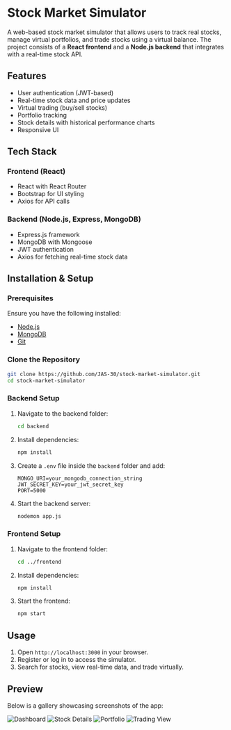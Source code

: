 # Stock Market Simulator

A web-based stock market simulator that allows users to track real stocks, manage virtual portfolios, and trade stocks using a virtual balance. The project consists of a **React frontend** and a **Node.js backend** that integrates with a real-time stock API.

## Features
- User authentication (JWT-based)
- Real-time stock data and price updates
- Virtual trading (buy/sell stocks)
- Portfolio tracking
- Stock details with historical performance charts
- Responsive UI

## Tech Stack
### Frontend (React)
- React with React Router
- Bootstrap for UI styling
- Axios for API calls

### Backend (Node.js, Express, MongoDB)
- Express.js framework
- MongoDB with Mongoose
- JWT authentication
- Axios for fetching real-time stock data

## Installation & Setup

### Prerequisites
Ensure you have the following installed:
- [Node.js](https://nodejs.org/)
- [MongoDB](https://www.mongodb.com/)
- [Git](https://git-scm.com/)

### Clone the Repository
```sh
git clone https://github.com/JAS-30/stock-market-simulator.git
cd stock-market-simulator
```

### Backend Setup
1. Navigate to the backend folder:
   ```sh
   cd backend
   ```
2. Install dependencies:
   ```sh
   npm install
   ```
3. Create a `.env` file inside the `backend` folder and add:
   ```env
   MONGO_URI=your_mongodb_connection_string
   JWT_SECRET_KEY=your_jwt_secret_key
   PORT=5000
   ```
4. Start the backend server:
   ```sh
   nodemon app.js
   ```

### Frontend Setup
1. Navigate to the frontend folder:
   ```sh
   cd ../frontend
   ```
2. Install dependencies:
   ```sh
   npm install
   ```
3. Start the frontend:
   ```sh
   npm start
   ```

## Usage
1. Open `http://localhost:3000` in your browser.
2. Register or log in to access the simulator.
3. Search for stocks, view real-time data, and trade virtually.

## Preview
Below is a gallery showcasing screenshots of the app:

![Dashboard](path_to_screenshot_1)
![Stock Details](path_to_screenshot_2)
![Portfolio](path_to_screenshot_3)
![Trading View](path_to_screenshot_4)
